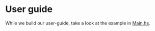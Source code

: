 # User guide

While we build our user-guide, take a look at the example in [Main.hs](/app/Main.hs).
